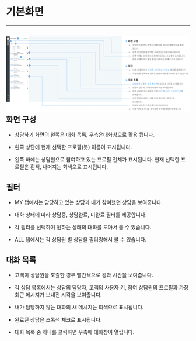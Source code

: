 # 기본화면

---

## ![](/assets/기본화면.png)화면 구성

* 상담하기 화면의 왼쪽은 대화 목록, 우측은대화창으로 활용 됩니다.

* 왼쪽 상단에 현재 선택한 프로필\(봇\) 이름이 표시됩니다.

* 왼쪽 바에는 상담원으로 참여하고 있는 프로필 전체가 표시됩니다. 현재 선택한 프로필은 흰색, 나머지는 회색으로 표시됩니다.

## 필터

* MY 탭에서는 담당하고 있는 상담과 내가 참여했던 상담을 보여줍니다.

* 대화 상태에 따라 상담중, 상담완료, 미완료 필터를 제공합니다.

* 각 필터를 선택하여 원하는 상태의 대화를 모아서 볼 수 있습니다.

* ALL 탭에서는 각 상담원 별 상담을 필터링해서 볼 수 있습니다.

## 대화 목록

* 고객이 상담원을 호출한 경우 빨간색으로 경과 시간을 보여줍니다.

* 각 상담 목록에서는 상담의 담당자, 고객의 사용자 키, 참여 상담원의 프로필과 가장 최근 메시지가 보내진 시각을 보여줍니다.

* 내가 담당하지 않는 대화의 새 메시지는 회색으로 표시됩니다.

* 완료된 상담은 초록색 체크로 표시됩니다.

* 대화 목록 중 하나를 클릭하면 우측에 대화창이 열립니다.



